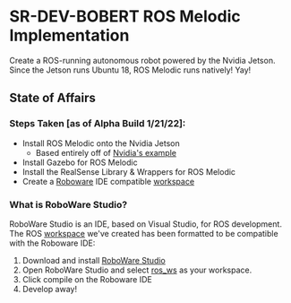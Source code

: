 # SR-DEV-BOBERT ROS Melodic Implementation
Create a ROS-running autonomous robot powered by the Nvidia Jetson. Since the Jetson runs Ubuntu 18, ROS Melodic runs natively! Yay!


## State of Affairs

### Steps Taken [as of Alpha Build 1/21/22]:
- Install ROS Melodic onto the Nvidia Jetson 
  - Based entirely off of [Nvidia's example](https://github.com/dusty-nv/jetbot_ros/tree/melodic) 
- Install Gazebo for ROS Melodic
- Install the RealSense Library & Wrappers for ROS Melodic
- Create a [Roboware](http://wiki.ros.org/IDEs#RoboWare_Studio) IDE compatible [workspace](./ROS_Melodic_Implementation/ros_ws/)

### What is RoboWare Studio?
RoboWare Studio is an IDE, based on Visual Studio, for ROS development. The ROS [workspace](./ros_ws/) we've created has been formatted to be compatible with the Roboware IDE:
1. Download and install [RoboWare Studio](http://www.roboware.me/) 
2. Open RoboWare Studio and select [ros_ws](./ros_ws/) as your workspace.
3. Click compile on the Roboware IDE
4. Develop away!
